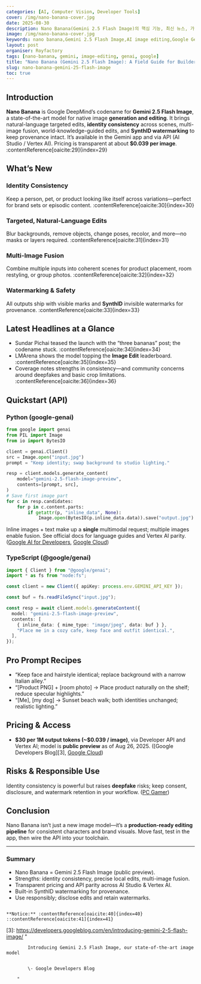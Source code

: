 ```yaml
---
categories: [AI, Computer Vision, Developer Tools]
cover: /img/nano-banana-cover.jpg
date: 2025-08-30
description: Nano Banana(Gemini 2.5 Flash Image)의 핵심 기능, 최신 뉴스, 가격과 접근 방법, 실전 프롬프트·API 예제까지 한 번에 정리합니다.
image: /img/nano-banana-cover.jpg
keywords: nano banana,Gemini 2.5 Flash Image,AI image editing,Google GenAI,character consistency,SynthID
layout: post
organiser: Royfactory
tags: [nano-banana, gemini, image-editing, genai, google]
title: "Nano Banana (Gemini 2.5 Flash Image): A Field Guide for Builders"
slug: nano-banana-gemini-25-flash-image
toc: true
---
```


## Introduction
**Nano Banana** is Google DeepMind’s codename for **Gemini 2.5 Flash Image**, a state-of-the-art model for native image **generation and editing**. It brings natural-language targeted edits, **identity consistency** across scenes, multi-image fusion, world-knowledge-guided edits, and **SynthID watermarking** to keep provenance intact. It’s available in the Gemini app and via API (AI Studio / Vertex AI). Pricing is transparent at about **$0.039 per image**. :contentReference[oaicite:29]{index=29}

## What’s New
### Identity Consistency
Keep a person, pet, or product looking like itself across variations—perfect for brand sets or episodic content. :contentReference[oaicite:30]{index=30}

### Targeted, Natural-Language Edits
Blur backgrounds, remove objects, change poses, recolor, and more—no masks or layers required. :contentReference[oaicite:31]{index=31}

### Multi-Image Fusion
Combine multiple inputs into coherent scenes for product placement, room restyling, or group photos. :contentReference[oaicite:32]{index=32}

### Watermarking & Safety
All outputs ship with visible marks and **SynthID** invisible watermarks for provenance. :contentReference[oaicite:33]{index=33}

## Latest Headlines at a Glance
- Sundar Pichai teased the launch with the “three bananas” post; the codename stuck. :contentReference[oaicite:34]{index=34}  
- LMArena shows the model topping the **Image Edit** leaderboard. :contentReference[oaicite:35]{index=35}  
- Coverage notes strengths in consistency—and community concerns around deepfakes and basic crop limitations. :contentReference[oaicite:36]{index=36}

## Quickstart (API)
### Python (google-genai)
```python
from google import genai
from PIL import Image
from io import BytesIO

client = genai.Client()
src = Image.open("input.jpg")
prompt = "Keep identity; swap background to studio lighting."

resp = client.models.generate_content(
    model="gemini-2.5-flash-image-preview",
    contents=[prompt, src],
)
# Save first image part
for c in resp.candidates:
    for p in c.content.parts:
        if getattr(p, "inline_data", None):
            Image.open(BytesIO(p.inline_data.data)).save("output.jpg")
````

Inline images + text make up a **single** multimodal request; multiple images enable fusion. See official docs for language guides and Vertex AI parity. ([Google AI for Developers][9], [Google Cloud][13])

### TypeScript (@google/genai)

```ts
import { Client } from "@google/genai";
import * as fs from "node:fs";

const client = new Client({ apiKey: process.env.GEMINI_API_KEY });

const buf = fs.readFileSync("input.jpg");

const resp = await client.models.generateContent({
  model: "gemini-2.5-flash-image-preview",
  contents: [
    { inline_data: { mime_type: "image/jpeg", data: buf } },
    "Place me in a cozy cafe, keep face and outfit identical.",
  ],
});
```

## Pro Prompt Recipes

* “Keep face and hairstyle identical; replace background with a narrow Italian alley.”
* “\[Product PNG] + \[room photo] → Place product naturally on the shelf; reduce specular highlights.”
* “\[Me], \[my dog] → Sunset beach walk; both identities unchanged; realistic lighting.”

## Pricing & Access

* **\$30 per 1M output tokens (\~\$0.039 / image)**, via Developer API and Vertex AI; model is **public preview** as of Aug 26, 2025. ([Google Developers Blog][3], [Google Cloud][4])

## Risks & Responsible Use

Identity consistency is powerful but raises **deepfake** risks; keep consent, disclosure, and watermark retention in your workflow. ([PC Gamer][7])

## Conclusion

Nano Banana isn’t just a new image model—it’s a **production-ready editing pipeline** for consistent characters and brand visuals. Move fast, test in the app, then wire the API into your toolchain.

---

### Summary

* Nano Banana = Gemini 2.5 Flash Image (public preview).
* Strengths: identity consistency, precise local edits, multi-image fusion.
* Transparent pricing and API parity across AI Studio & Vertex AI.
* Built-in SynthID watermarking for provenance.
* Use responsibly; disclose edits and retain watermarks.

```

**Notice:** :contentReference[oaicite:40]{index=40}
::contentReference[oaicite:41]{index=41}
```

[1]: https://developers.googleblog.com/en/introducing-gemini-2-5-flash-image/?utm_source=chatgpt.com "Introducing Gemini 2.5 Flash Image, our state-of-the-art image model"
[2]: https://blog.google/intl/en-mena/product-updates/explore-get-answers/nano-banana-image-editing-in-gemini-just-got-a-major-upgrade/ "Nano Banana! Image editing in Gemini just got a major upgrade"
[3]: https://developers.googleblog.com/en/introducing-gemini-2-5-flash-image/ "
            
            Introducing Gemini 2.5 Flash Image, our state-of-the-art image model
            
            
            \- Google Developers Blog
            
        "
[4]: https://cloud.google.com/vertex-ai/generative-ai/docs/models/gemini/2-5-flash?utm_source=chatgpt.com "Gemini 2.5 Flash | Generative AI on Vertex AI"
[5]: https://timesofindia.indiatimes.com/technology/tech-news/google-ceo-sundar-pichai-shares-3-bananas-heres-what-they-mean/articleshow/123548276.cms "Google CEO Sundar Pichai shares '3 Bananas’: Here’s what they mean - The Times of India"
[6]: https://lmarena.ai/leaderboard "Overview Leaderboard | LMArena"
[7]: https://www.pcgamer.com/software/ai/geminis-nano-banana-update-aims-to-keep-people-looking-the-same-in-ai-art-and-the-fear-of-deepfakes-makes-me-want-to-wear-a-brown-paper-bag-on-my-head-forever-more/ "Gemini's 'Nano Banana' AI image editor can't crop a picture, but its penchant for deepfakes 'while keeping you, you' makes me want to wear a brown paper bag on my head forever more | PC Gamer"
[8]: https://techcrunch.com/2025/08/26/google-geminis-ai-image-model-gets-a-bananas-upgrade/?utm_source=chatgpt.com "Google Gemini's AI image model gets a 'bananas' upgrade"
[9]: https://ai.google.dev/gemini-api/docs/image-generation?utm_source=chatgpt.com "Image generation with Gemini (aka Nano Banana) - Gemini API"
[10]: https://ai.google.dev/gemini-api/docs/libraries?utm_source=chatgpt.com "Gemini API libraries | Google AI for Developers"
[11]: https://cloud.google.com/vertex-ai/generative-ai/docs/start/quickstart?utm_source=chatgpt.com "Gemini API in Vertex AI quickstart"
[12]: https://developers.googleblog.com/en/how-to-prompt-gemini-2-5-flash-image-generation-for-the-best-results/?utm_source=chatgpt.com "How to prompt Gemini 2.5 Flash Image Generation ..."
[13]: https://cloud.google.com/vertex-ai/generative-ai/docs/sdks/overview?utm_source=chatgpt.com "Google Gen AI SDK | Generative AI on Vertex AI"
[14]: https://coinmarketcap.com/currencies/banano/?utm_source=chatgpt.com "Banano price today, BAN to USD live price, marketcap ..."
[15]: https://www.coingecko.com/en/coins/banano?utm_source=chatgpt.com "Banano Price: BAN Live Price Chart, Market Cap & News ..."
